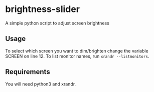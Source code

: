 # brightness-slider
A simple python script to adjust screen brightness

## Usage
To select which screen you want to dim/brighten
change the variable SCREEN on line 12.
To list monitor names, run ```xrandr --listmonitors```.

## Requirements
You will need python3 and xrandr.

